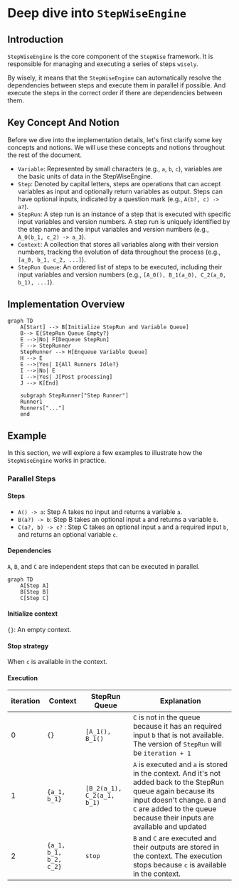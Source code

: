 # Deep dive into `StepWiseEngine`

## Introduction
`StepWiseEngine` is the core component of the `StepWise` framework. It is responsible for managing and executing a series of steps `wisely`.

By wisely, it means that the `StepWiseEngine` can automatically resolve the dependencies between steps and execute them in parallel if possible. And execute the steps in the correct order if there are dependencies between them.

## Key Concept And Notion

Before we dive into the implementation details, let's first clarify some key concepts and notions. We will use these concepts and notions throughout the rest of the document.

- `Variable`: Represented by small characters (e.g., `a`, `b`, `c`), variables are the basic units of data in the StepWiseEngine.
- `Step`: Denoted by capital letters, steps are operations that can accept variables as input and optionally return variables as output. Steps can have optional inputs, indicated by a question mark (e.g., `A(b?, c) -> a?`).
- `StepRun`: A step run is an instance of a step that is executed with specific input variables and version numbers. A step run is uniquely identified by the step name and the input variables and version numbers (e.g., `A_0(b_1, c_2) -> a_3`).
- `Context`: A collection that stores all variables along with their version numbers, tracking the evolution of data throughout the process (e.g., `[a_0, b_1, c_2, ...]`).
- `StepRun Queue`: An ordered list of steps to be executed, including their input variables and version numbers (e.g., `[A_0(), B_1(a_0), C_2(a_0, b_1), ...]`).

## Implementation Overview
```mermaid
graph TD
    A[Start] --> B[Initialize StepRun and Variable Queue]
    B--> E{StepRun Queue Empty?}
    E -->|No| F[Dequeue StepRun]
    F --> StepRunner
    StepRunner --> H[Enqueue Variable Queue]
    H --> E
    E -->|Yes| I{All Runners Idle?}
    I -->|No| E
    I -->|Yes| J[Post processing]
    J --> K[End]

    subgraph StepRunner["Step Runner"]
    Runner1
    Runners["..."]
    end
```

<!-- create a short description of the consumer-producer pattern based on the diagram above -->


## Example
In this section, we will explore a few examples to illustrate how the `StepWiseEngine` works in practice.

### Parallel Steps
#### Steps
 - `A() -> a`: Step A takes no input and returns a variable `a`.
 - `B(a?) -> b`: Step B takes an optional input `a` and returns a variable `b`.
 - `C(a?, b) -> c?` : Step C takes an optional input `a` and a required input `b`, and returns an optional variable `c`.
#### Dependencies
`A`, `B`, and `C` are independent steps that can be executed in parallel.
```mermaid
graph TD
    A[Step A]
    B[Step B]
    C[Step C]
```
#### Initialize context
`{}`: An empty context.
#### Stop strategy
When `c` is available in the context.
#### Execution
| iteration | Context | StepRun Queue | Explanation |
|-----------|---------------|----------------|-------------|
| 0 | `{}` | `[A_1(), B_1()` | `C` is not in the queue because it has an required input `b` that is not available. The version of `StepRun` will be `iteration + 1` |
| 1 | `{a_1, b_1}` | `[B_2(a_1), C_2(a_1, b_1)` | `A` is executed and `a` is stored in the context. And it's not added back to the StepRun queue again because its input doesn't change. `B` and `C` are added to the queue because their inputs are available and updated|
| 2 | `{a_1, b_1, b_2, c_2}` | `stop` | `B` and `C` are executed and their outputs are stored in the context. The execution stops because `c` is available in the context. |